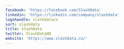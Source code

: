 ```yaml
---
facebook: 'https://facebook.com/SlashData'
linkedin: 'https://linkedin.com/company/slashdata'
logohandle: slashdataco
sort: slashdata
title: SlashData
twitter: SlashDataHQ
website: 'https://www.slashdata.co/'
---
```

